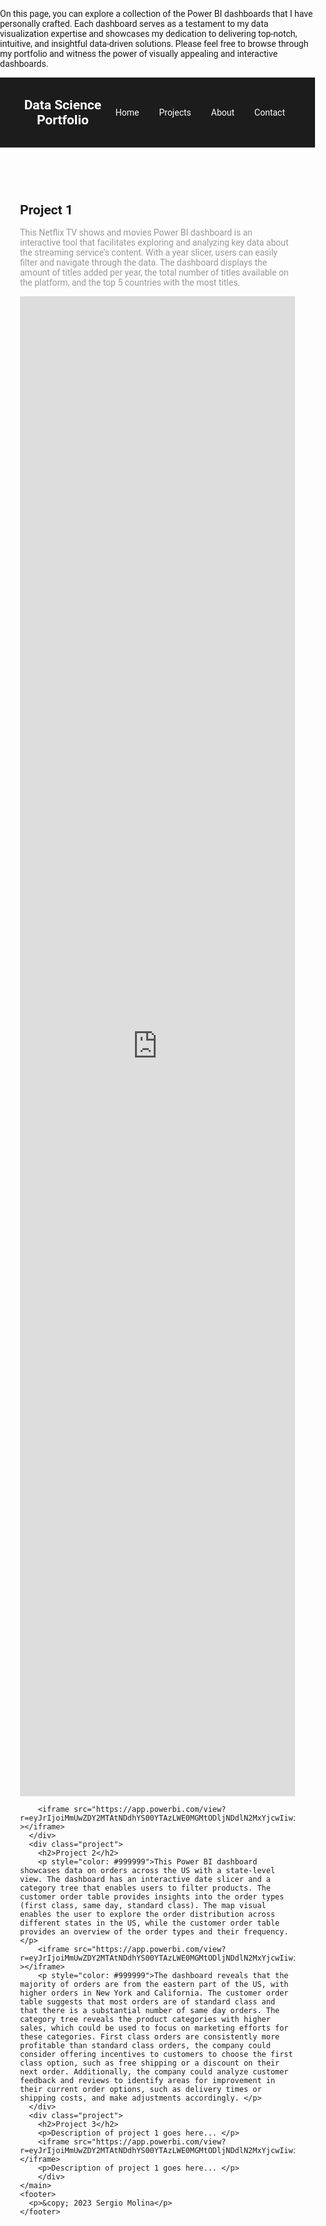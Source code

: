 On this page, you can explore a collection of the Power BI dashboards that I have personally crafted. Each dashboard serves as a testament to my data visualization expertise and showcases my dedication to delivering top-notch, intuitive, and insightful data-driven solutions. Please feel free to browse through my portfolio and witness the power of visually appealing and interactive dashboards.

<html>
  <head>
    <meta charset="UTF-8">
    <title>Power BI Portfolio</title>
    <style>
      body {
        margin: 0;
        padding: 0;
        font-family: 'Roboto', sans-serif;
      }
      header {
        background-color: #1c1c1c;
        color: white;
        padding: 2rem;
      }
      h1 {
        margin: 0;
      }
      nav {
        display: flex;
        justify-content: space-between;
        align-items: center;
      }
      ul {
        list-style: none;
        margin: 0;
        padding: 0;
        display: flex;
      }
      li {
        margin: 0 1rem;
      }
      a {
        color: white;
        text-decoration: none;
      }
      main {
        padding: 2rem;
      }
      .project {
        margin-bottom: 2rem;
      }
      .project h2 {
        margin: 0 0 1rem 0;
      }
      .project iframe {
        width: 100%;
        height: 60vh;
        border: none;
      }
    </style>
  </head>
  <body>
    <header>
      <nav>
        <h1>Data Science Portfolio</h1>
        <ul>
          <li><a href="#">Home</a></li>
          <li><a href="#">Projects</a></li>
          <li><a href="#">About</a></li>
          <li><a href="#">Contact</a></li>
        </ul>
      </nav>
    </header>
    <main>
      <div class="project">
        <h2>Project 1</h2>
        <p style="color: #999999">This Netflix TV shows and movies Power BI dashboard is an interactive tool that facilitates exploring and analyzing key data about the streaming service's content. With a year slicer, users can easily filter and navigate through the data. The dashboard displays the amount of titles added per year, the total number of titles available on the platform, and the top 5 countries with the most titles.</p>
        <iframe title="logistics dashboard2" width="1024" height="612" src="https://app.powerbi.com/view?r=eyJrIjoiZGVkYTg0YTQtNmFiZC00ZWJhLTg3NDMtZjhlNjQ5ZDAxNDZhIiwidCI6ImNmY2M3N2NlLWQxYzctNDI5OS05YWRmLTRkZWJmNmM5NTJhNCIsImMiOjl9" frameborder="0" allowFullScreen="true"></iframe>
        
        <iframe src="https://app.powerbi.com/view?r=eyJrIjoiMmUwZDY2MTAtNDdhYS00YTAzLWE0MGMtODljNDdlN2MxYjcwIiwidCI6ImNmY2M3N2NlLWQxYzctNDI5OS05YWRmLTRkZWJmNmM5NTJhNCIsImMiOjl9" ></iframe>
      </div>
      <div class="project">
        <h2>Project 2</h2>
        <p style="color: #999999">This Power BI dashboard showcases data on orders across the US with a state-level view. The dashboard has an interactive date slicer and a category tree that enables users to filter products. The customer order table provides insights into the order types (first class, same day, standard class). The map visual enables the user to explore the order distribution across different states in the US, while the customer order table provides an overview of the order types and their frequency.</p>
        <iframe src="https://app.powerbi.com/view?r=eyJrIjoiMmUwZDY2MTAtNDdhYS00YTAzLWE0MGMtODljNDdlN2MxYjcwIiwidCI6ImNmY2M3N2NlLWQxYzctNDI5OS05YWRmLTRkZWJmNmM5NTJhNCIsImMiOjl9" ></iframe>
        <p style="color: #999999">The dashboard reveals that the majority of orders are from the eastern part of the US, with higher orders in New York and California. The customer order table suggests that most orders are of standard class and that there is a substantial number of same day orders. The category tree reveals the product categories with higher sales, which could be used to focus on marketing efforts for these categories. First class orders are consistently more profitable than standard class orders, the company could consider offering incentives to customers to choose the first class option, such as free shipping or a discount on their next order. Additionally, the company could analyze customer feedback and reviews to identify areas for improvement in their current order options, such as delivery times or shipping costs, and make adjustments accordingly. </p>
      </div>
      <div class="project">
        <h2>Project 3</h2>
        <p>Description of project 1 goes here... </p>
        <iframe src="https://app.powerbi.com/view?r=eyJrIjoiMmUwZDY2MTAtNDdhYS00YTAzLWE0MGMtODljNDdlN2MxYjcwIiwidCI6ImNmY2M3N2NlLWQxYzctNDI5OS05YWRmLTRkZWJmNmM5NTJhNCIsImMiOjl9"></iframe>
        <p>Description of project 1 goes here... </p>
        </div>
    </main>
    <footer>
      <p>&copy; 2023 Sergio Molina</p>
    </footer>
  </body>
</html>
